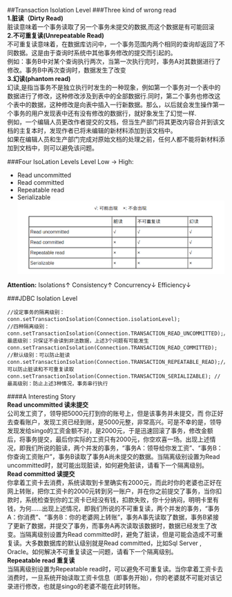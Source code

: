 ##Transaction Isolation Level
###Three kind of wrong read      
**1.脏读（Dirty Read)**             
脏读意味着一个事务读取了另一个事务未提交的数据,而这个数据是有可能回滚           
**2.不可重复读(Unrepeatable Read)**           
不可重复读意味着，在数据库访问中，一个事务范围内两个相同的查询却返回了不同数据。这是由于查询时系统中其他事务修改的提交而引起的。          
例如：事务B中对某个查询执行两次，当第一次执行完时，事务A对其数据进行了修改。事务B中再次查询时，数据发生了改变              
**3.幻读(phantom read)**                          
幻读,是指当事务不是独立执行时发生的一种现象，例如第一个事务对一个表中的数据进行了修改，这种修改涉及到表中的全部数据行.同时，第二个事务也修改这个表中的数据，这种修改是向表中插入一行新数据。那么，以后就会发生操作第一个事务的用户发现表中还有没有修改的数据行，就好象发生了幻觉一样.                        
例如，一个编辑人员更改作者提交的文档，但当生产部门将其更改内容合并到该文档的主复本时，发现作者已将未编辑的新材料添加到该文档中。                    
如果在编辑人员和生产部门完成对原始文档的处理之前，任何人都不能将新材料添加到文档中，则可以避免该问题。                    
        
         
###Four IsoLation Levels
Level Low -> High:             
- Read uncommitted         
- Read committed        
- Repeatable read       
- Serializable                                                                               
![IsolationLevelTable](/src/picture/Isolation_Level.png)        
        
**Attention:** Isolations↑ Consistency↑ Concurrency↓ Efficiency↓                   
                     
                    
   
###JDBC Isolation Level       
``` 
//设定事务的隔离级别：
conn.setTransactionIsolation(Connection.isolationLevel);
//四种隔离级别： 
conn.setTransactionIsolation(Connection.TRANSACTION_READ_UNCOMMITTED);//最底级别：只保证不会读到非法数据，上述3个问题有可能发生 
conn.setTransactionIsolation(Connection.TRANSACTION_READ_COMMITTED); //默认级别：可以防止脏读 
conn.setTransactionIsolation(Connection.TRANSACTION_REPEATABLE_READ);//可以防止脏读和不可重复读取 
conn.setTransactionIsolation(Connection.TRANSACTION_SERIALIZABLE); //最高级别：防止上述3种情况，事务串行执行 
```     
        
####A Interesting Story   
**Read uncommitted 读未提交**               
公司发工资了，领导把5000元打到你的账号上，但是该事务并未提交，而 你正好去查看账户，发现工资已经到账，是5000元整，非常高兴。可是不幸的是，领导发现发给singo的工资金额不对，是2000元，于是迅速回滚了事务，修改金额后，将事务提交，最后你实际的工资只有2000元，你空欢喜一场。出现上述情况，即我们所说的脏读，两个并发的事务，“事务A：领导给你发工资”、“事务B：你查询工资账户”，事务B读取了事务A尚未提交的数据。当隔离级别设置为Read uncommitted时，就可能出现脏读，如何避免脏读，请看下一个隔离级别。                
**Read committed 读提交**            
你拿着工资卡去消费，系统读取到卡里确实有2000元，而此时你的老婆也正好在网上转账，把你工资卡的2000元转到另一账户，并在你之前提交了事务，当你扣款时，系统检查到你的工资卡已经没有钱，扣款失败，你十分纳闷，明明卡里有钱，为何......出现上述情况，即我们所说的不可重复读，两个并发的事务，“事务A：你消费”、“事务B：你的老婆网上转账”，事务A事先读取了数据，事务B紧接了更新了数据，并提交了事务，而事务A再次读取该数据时，数据已经发生了改变。当隔离级别设置为Read committed时，避免了脏读，但是可能会造成不可重复读。大多数数据库的默认级别就是Read committed，比如Sql Server , Oracle。如何解决不可重复读这一问题，请看下一个隔离级别。           
**Repeatable read 重复读**         
当隔离级别设置为Repeatable read时，可以避免不可重复读。当你拿着工资卡去消费时，一旦系统开始读取工资卡信息（即事务开始），你的老婆就不可能对该记录进行修改，也就是singo的老婆不能在此时转账。          
             

        
                     


